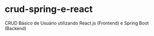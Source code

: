 # crud-spring-e-react
CRUD Básico de Usuário utilizando React.js (Frontend) e Spring Boot (Backend)
